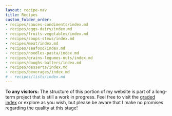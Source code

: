 ```yaml
---
layout: recipe-nav
title: Recipes
custom_folder_order:
- recipes/sauces-condiments/index.md
- recipes/eggs-dairy/index.md
- recipes/fruits-vegetables/index.md
- recipes/soups-stews/index.md
- recipes/meat/index.md
- recipes/seafood/index.md
- recipes/noodles-pasta/index.md
- recipes/grains-legumes-nuts/index.md
- recipes/doughs-batters/index.md
- recipes/desserts/index.md
- recipes/beverages/index.md
# - recipes/lists/index.md
---
```

**To any visitors:** The structure of this portion of my website is part of a long-term project that is still a work in progress. Feel free to visit the [graded index](/recipes/graded) or explore as you wish, but please be aware that I make no promises regarding the quality at this stage!
